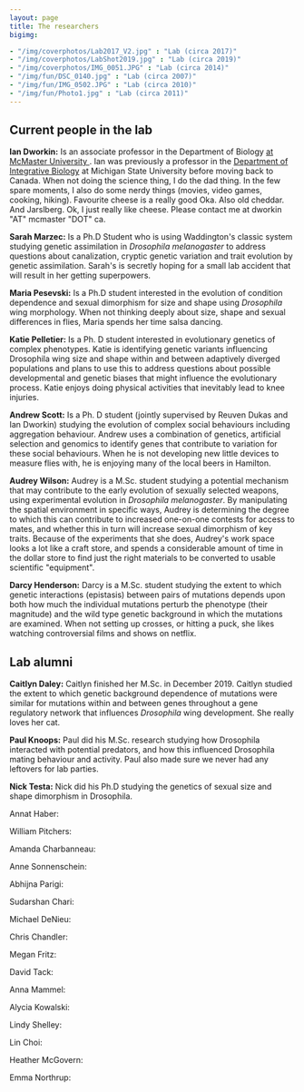 ```yaml
---
layout: page
title: The researchers
bigimg:

- "/img/coverphotos/Lab2017_V2.jpg" : "Lab (circa 2017)"
- "/img/coverphotos/LabShot2019.jpg" : "Lab (circa 2019)"
- "/img/coverphotos/IMG_0051.JPG" : "Lab (circa 2014)"
- "/img/fun/DSC_0140.jpg" : "Lab (circa 2007)"
- "/img/fun/IMG_0502.JPG" : "Lab (circa 2010)"
- "/img/fun/Photo1.jpg" : "Lab (circa 2011)"
---
```


## Current people in the lab

**Ian Dworkin:** Is an associate professor in the Department of Biology <a href= "https://www.biology.mcmaster.ca/ "> at McMaster University </a>. Ian was previously a professor in the [Department of Integrative Biology](https://integrativebiology.natsci.msu.edu) at Michigan State University before moving back to Canada. When not doing the science thing, I do the dad thing. In the few spare moments, I also do some nerdy things (movies, video games, cooking, hiking). Favourite cheese is a really good Oka. Also old cheddar. And Jarslberg. Ok, I just really like cheese. Please contact me at dworkin "AT" mcmaster "DOT" ca.


**Sarah Marzec:** Is a Ph.D Student who is using Waddington's classic system studying genetic assimilation in *Drosophila melanogaster* to address questions about canalization, cryptic genetic variation and trait evolution by genetic assimilation. Sarah's is secretly hoping for a small lab accident that will result in her getting superpowers.


**Maria Pesevski:** Is a Ph.D student interested in the evolution of condition dependence and sexual dimorphism for size and shape using *Drosophila* wing morphology. When not thinking deeply about size, shape and sexual differences in flies, Maria spends her time salsa dancing.


**Katie Pelletier:** Is a Ph. D student interested in evolutionary genetics of complex phenotypes. Katie is identifying genetic variants influencing Drosophila wing size and shape within and between adaptively diverged populations and plans to use this to address questions about possible developmental and genetic biases that might influence the evolutionary process. Katie enjoys doing physical activities that inevitably lead to knee injuries.


**Andrew Scott:** Is a Ph. D student (jointly supervised by Reuven Dukas and Ian Dworkin) studying the evolution of complex social behaviours including aggregation behaviour. Andrew uses a combination of genetics, artificial selection and genomics to identify genes that contribute to variation for these social behaviours. When he is not developing new little devices to measure flies with, he is enjoying many of the local beers in Hamilton.


**Audrey Wilson:** Audrey is a M.Sc. student studying a potential mechanism that may contribute to the early evolution of sexually selected weapons, using experimental evolution in *Drosophila melanogaster*. By manipulating the spatial environment in specific ways, Audrey is determining the degree to which this can contribute to increased one-on-one contests for access to mates, and whether this in turn will increase sexual dimorphism of key traits. Because of the experiments that she does, Audrey's work space looks a lot like a craft store, and spends a considerable amount of time in the dollar store to find just the right materials to be converted to usable scientific "equipment".

**Darcy Henderson:** Darcy is a M.Sc. student studying the extent to which genetic interactions (epistasis) between pairs of mutations depends upon both how much the individual mutations perturb the phenotype (their magnitude) and the wild type genetic background in which the mutations are examined. When not setting up crosses, or hitting a puck, she likes watching controversial films and shows on netflix.



## Lab alumni

**Caitlyn Daley:** Caitlyn finished her M.Sc. in December 2019. Caitlyn studied the extent to which genetic background dependence of mutations were similar for mutations within and between genes throughout a gene regulatory network that influences *Drosophila* wing development. She really loves her cat.

**Paul Knoops:** Paul did his M.Sc. research studying how Drosophila interacted with potential predators, and how this influenced Drosophila mating behaviour and activity. Paul also made sure we never had any leftovers for lab parties.

**Nick Testa:** Nick did his Ph.D studying the genetics of sexual size and shape dimorphism in Drosophila.

Annat Haber:

William Pitchers:

Amanda Charbanneau:

Anne Sonnenschein:

Abhijna Parigi:

Sudarshan Chari:

Michael DeNieu:

Chris Chandler:

Megan Fritz:

David Tack:

Anna Mammel:

Alycia Kowalski:

Lindy Shelley:

Lin Choi:

Heather McGovern:

Emma Northrup:

